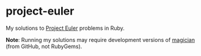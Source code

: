 project-euler
=============

My solutions to [Project Euler](http://projecteuler.net/problems) problems in Ruby.

__Note__: Running my solutions may require development versions of
[magician](https://github.com/nicolasmccurdy/magician) (from GitHub, not RubyGems).
